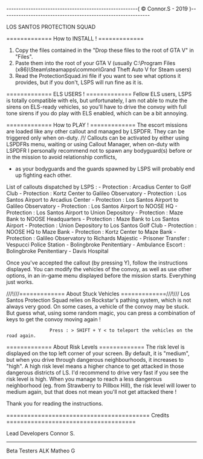 ------------------------------------------------------( © Connor.S - 2019 )-------------------------------------------------------------
	  
LOS SANTOS PROTECTION SQUAD

============= How to INSTALL ! =============
1. Copy the files contained in the "Drop these files to the root of GTA V" in "Files".
2. Paste them into the root of your GTA V (usually C:\Program Files (x86)\Steam\steamapps\common\Grand Theft Auto V for Steam users)
3. Read the ProtectionSquad.ini file if you want to see what options it provides, but if you don't, LSPS will run fine as it is.

============= ELS USERS ! =============
Fellow ELS users, LSPS is totally compatible with els, but unfortunately, I am not able to mute the sirens on ELS-ready vehicles, 
so you'll have to drive the convoy with full tone sirens if you do play with ELS enabled, which can be a bit annoying.

============= How to PLAY ! =============
The escort missions are loaded like any other callout and managed by LSPDFR. They can be triggered only when on-duty. 
/!/ Callouts can be activated by either using LSPDFRs menu, waiting or using Callout Manager, when on-duty with LSPDFR
I personally recommend not to spawn any bodyguard(s) before or in the mission to avoid relationship conflicts, 
- as your bodyguards and the guards spawned by LSPS will probably end up fighting each other.

List of callouts dispatched by LSPS : 
	- Protection : Arcadius Center to Golf Club
	- Protection : Kortz Center to Galileo Observatory
	- Protection : Los Santos Airport to Arcadius Center
	- Protection : Los Santos Airport to Galileo Observatory
	- Protection : Los Santos Airport to NOOSE HQ
	- Protection : Los Santos Airport to Union Depository
	- Protection : Maze Bank to NOOSE Headquarters
	- Protection : Maze Bank to Los Santos Airport
	- Protection : Union Depository to Los Santos Golf Club
	- Protection : NOOSE HQ to Maze Bank
	- Protection : Kortz Center to Maze Bank
	- Protection : Galileo Observatory to Richards Majestic
	- Prisoner Transfer : Vespucci Police Station - Bolingbroke Penitentiary
	- Ambulance Escort : Bolingbroke Penitentiary - Davis Hospital

Once you've accepted the callout (by pressing Y), follow the instructions displayed. 
You can modify the vehicles of the convoy, as well as use other options, in an in-game menu displayed before the mission starts.
Everything just works.

///!///============= About Stuck Vehicles =============///!///
Los Santos Protection Squad relies on Rockstar's pathing system, which is not always very good. On some cases, a vehicle of the convoy may be stuck. 
But guess what, using some random magic, you can press a combination of keys to get the convoy moving again !
							
					Press : > SHIFT + Y < to teleport the vehicles on the road again.
				
============= About Risk Levels =============
The risk level is displayed on the top left corner of your screen. By default, it is "medium", but when you drive through dangerous neighbourhoods, it increases to "high".
A high risk level means a higher chance to get attacked in those dangerous districts of LS. 
I'd recommend to drive very fast if you see the risk level is high.
When you manage to reach a less dangerous neighborhood (eg. from Strawberry to Pillbox Hill), the risk level will lower to medium again, but that does not mean you'll not get attacked there !

Thank you for reading the instructions.


========================================= Credits =====================================

Lead Developers				Connor S.

______________________________________________________________________________________
                                                    
Beta Testers				ALK
					          Matheo G
